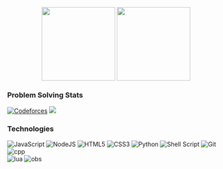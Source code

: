 <div align="center">
<img height=170 align="center" src="https://github-readme-stats.vercel.app/api?username=mohadevx&show_icons=true&theme=transparent&hide_rank=true&hide=issues,contribs&include_all_commits=true&line_height=30&hide_border=true" />
<img height=170 align="center" src="https://github-readme-stats.vercel.app/api/top-langs/?username=mohadevx&layout=compact&theme=transparent&hide=C%23&langs_count=6&hide_border=true" />
</div>



### Problem Solving Stats
[![Codeforces](https://badges.joonhyung.xyz/codeforces/mohaXD.svg)](https://codeforces.com/profile/mohaXD)
[![](https://www.codewars.com/users/mohaXD/badges/small)](https://www.codewars.com/users/mohaXD)


### Technologies
![JavaScript](https://img.shields.io/badge/javascript-%23323330.svg?style=for-the-badge&logo=javascript&logoColor=%23F7DF1E)
![NodeJS](https://img.shields.io/badge/node.js-6DA55F?style=for-the-badge&logo=node.js&logoColor=white)
![HTML5](https://img.shields.io/badge/html5-%23E34F26.svg?style=for-the-badge&logo=html5&logoColor=white)
![CSS3](https://img.shields.io/badge/css3-%231572B6.svg?style=for-the-badge&logo=css3&logoColor=white)
![Python](https://img.shields.io/badge/python-3670A0?style=for-the-badge&logo=python&logoColor=ffdd54)
![Shell Script](https://img.shields.io/badge/shell-%23121011.svg?style=for-the-badge&logo=gnu-bash&logoColor=white)
![Git](https://img.shields.io/badge/git-%23F05033.svg?style=for-the-badge&logo=git&logoColor=white)
![cpp](https://img.shields.io/badge/C%2B%2B-00599C?style=for-the-badge&logo=c%2B%2B&logoColor=white)  
![lua](https://img.shields.io/badge/Lua-2C2D72?style=for-the-badge&logo=lua&logoColor=white)
![obs](https://img.shields.io/badge/Obsidian-483699?style=for-the-badge&logo=Obsidian&logoColor=white)
